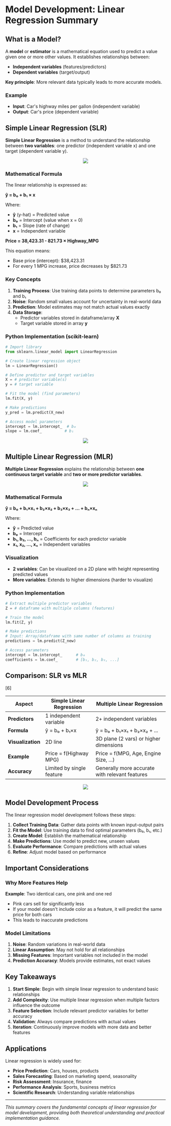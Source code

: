 # Model Development: Linear Regression Summary

## What is a Model?

A **model** or **estimator** is a mathematical equation used to predict a value given one or more other values. It establishes relationships between:
- **Independent variables** (features/predictors)
- **Dependent variables** (target/output)

**Key principle**: More relevant data typically leads to more accurate models.

### Example
- **Input**: Car's highway miles per gallon (independent variable)
- **Output**: Car's price (dependent variable)

## Simple Linear Regression (SLR)

**Simple Linear Regression** is a method to understand the relationship between **two variables**: one predictor (independent variable x) and one target (dependent variable y).

<p style="text-align:center">
    <img src="images/Simple_Linear_Regression.png">
</p>

### Mathematical Formula

The linear relationship is expressed as:

**ŷ = b₀ + b₁ × x**

Where:
- **ŷ** (y-hat) = Predicted value
- **b₀** = Intercept (value when x = 0)
- **b₁** = Slope (rate of change)
- **x** = Independent variable

**Price = 38,423.31 - 821.73 × Highway_MPG**

This equation means:
- Base price (intercept): $38,423.31
- For every 1 MPG increase, price decreases by $821.73

### Key Concepts

1. **Training Process**: Use training data points to determine parameters b₀ and b₁
2. **Noise**: Random small values account for uncertainty in real-world data
3. **Prediction**: Model estimates may not match actual values exactly
4. **Data Storage**: 
   - Predictor variables stored in dataframe/array **X**
   - Target variable stored in array **y**

### Python Implementation (scikit-learn)

```python
# Import library
from sklearn.linear_model import LinearRegression

# Create linear regression object
lm = LinearRegression()

# Define predictor and target variables
X = # predictor variable(s)
y = # target variable

# Fit the model (find parameters)
lm.fit(X, y)

# Make predictions
y_pred = lm.predict(X_new)

# Access model parameters
intercept = lm.intercept_  # b₀
slope = lm.coef_          # b₁
```
<p style="text-align:center">
    <img src="images/Simple_Linear_Regression_Graph.png">
</p>

## Multiple Linear Regression (MLR)

**Multiple Linear Regression** explains the relationship between **one continuous target variable** and **two or more predictor variables**.

<p style="text-align:center">
    <img src="images/Multiple_Linear_Regression.png">
</p>

### Mathematical Formula

**ŷ = b₀ + b₁×x₁ + b₂×x₂ + b₃×x₃ + ... + bₙ×xₙ**

Where:
- **ŷ** = Predicted value
- **b₀** = Intercept
- **b₁, b₂, ..., bₙ** = Coefficients for each predictor variable
- **x₁, x₂, ..., xₙ** = Independent variables

### Visualization

- **2 variables**: Can be visualized on a 2D plane with height representing predicted values
- **More variables**: Extends to higher dimensions (harder to visualize)

### Python Implementation

```python
# Extract multiple predictor variables
Z = # dataframe with multiple columns (features)

# Train the model
lm.fit(Z, y)

# Make predictions
# Input: Array/dataframe with same number of columns as training
predictions = lm.predict(Z_new)

# Access parameters
intercept = lm.intercept_      # b₀
coefficients = lm.coef_        # [b₁, b₂, b₃, ...]
```

## Comparison: SLR vs MLR

[6]

| Aspect | Simple Linear Regression | Multiple Linear Regression |
|--------|-------------------------|---------------------------|
| **Predictors** | 1 independent variable | 2+ independent variables |
| **Formula** | ŷ = b₀ + b₁×x | ŷ = b₀ + b₁×x₁ + b₂×x₂ + ... |
| **Visualization** | 2D line | 3D plane (2 vars) or higher dimensions |
| **Example** | Price = f(Highway MPG) | Price = f(MPG, Age, Engine Size, ...) |
| **Accuracy** | Limited by single feature | Generally more accurate with relevant features |

<p style="text-align:center">
    <img src="images/SLR_vs_MLR.png">
</p>


## Model Development Process

The linear regression model development follows these steps:

1. **Collect Training Data**: Gather data points with known input-output pairs
2. **Fit the Model**: Use training data to find optimal parameters (b₀, b₁, etc.)
3. **Create Model**: Establish the mathematical relationship
4. **Make Predictions**: Use model to predict new, unseen values
5. **Evaluate Performance**: Compare predictions with actual values
6. **Refine**: Adjust model based on performance

## Important Considerations

### Why More Features Help

**Example**: Two identical cars, one pink and one red
- Pink cars sell for significantly less
- If your model doesn't include color as a feature, it will predict the same price for both cars
- This leads to inaccurate predictions

### Model Limitations

1. **Noise**: Random variations in real-world data
2. **Linear Assumption**: May not hold for all relationships  
3. **Missing Features**: Important variables not included in the model
4. **Prediction Accuracy**: Models provide estimates, not exact values

## Key Takeaways

1. **Start Simple**: Begin with simple linear regression to understand basic relationships
2. **Add Complexity**: Use multiple linear regression when multiple factors influence the outcome
3. **Feature Selection**: Include relevant predictor variables for better accuracy
4. **Validation**: Always compare predictions with actual values
5. **Iteration**: Continuously improve models with more data and better features

## Applications

Linear regression is widely used for:
- **Price Prediction**: Cars, houses, products
- **Sales Forecasting**: Based on marketing spend, seasonality
- **Risk Assessment**: Insurance, finance
- **Performance Analysis**: Sports, business metrics
- **Scientific Research**: Understanding variable relationships

---

*This summary covers the fundamental concepts of linear regression for model development, providing both theoretical understanding and practical implementation guidance.*